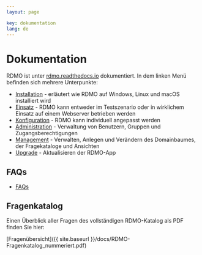 ```yaml
---
layout: page

key: dokumentation
lang: de
---
```


Dokumentation
=============

RDMO ist unter [rdmo.readthedocs.io](http://rdmo.readthedocs.io/de/latest) dokumentiert. In dem linken Menü befinden sich mehrere Unterpunkte:

* [Installation](http://rdmo.readthedocs.io/de/latest/installation/index.html) - erläutert wie RDMO auf Windows, Linux und macOS installiert wird
* [Einsatz](http://rdmo.readthedocs.io/de/latest/deployment/index.html) - RDMO kann entweder im Testszenario oder in wirklichem Einsatz auf einem Webserver betrieben werden
* [Konfiguration](http://rdmo.readthedocs.io/de/latest/configuration/index.html) - RDMO kann individuell angepasst werden
* [Administration](http://rdmo.readthedocs.io/de/latest/administration/index.html) - Verwaltung von Benutzern, Gruppen und Zugangsberechtigungen
* [Management](http://rdmo.readthedocs.io/de/latest/management/index.html) - Verwalten, Anlegen und Verändern des Domainbaumes, der Fragekataloge und Ansichten
* [Upgrade](http://rdmo.readthedocs.io/de/latest/upgrade/index.html) - Aktualisieren der RDMO-App

FAQs
-----

* [FAQs](http://www.forschungsdaten.org/index.php/FAQs)

Fragenkatalog
---------------

Einen Überblick aller Fragen des vollständigen RDMO-Katalog als PDF finden Sie hier:

[Fragenübersicht]({{ site.baseurl }}/docs/RDMO-Fragenkatalog_nummeriert.pdf)


